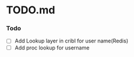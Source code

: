# TODO.md

### Todo

- [ ] Add Lookup layer in cribl for user name(Redis)
- [ ] Add proc lookup for username